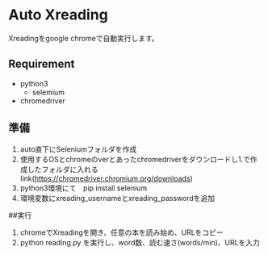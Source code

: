 Auto Xreading
====

Xreadingをgoogle chromeで自動実行します。

## Requirement
- python3
  - selemium
- chromedriver

## 準備
1. auto直下にSeleniumフォルダを作成
2. 使用するOSとchromeのverとあったchromedriverをダウンロードし1.で作成したフォルダに入れる
  link(https://chromedriver.chromium.org/downloads)
3. python3環境にて　pip install selenium
4. 環境変数にxreading_usernameとxreading_passwordを追加

##実行
1. chromeでXreadingを開き、任意の本を読み始め、URLをコピー
2. python reading.py を実行し、word数、読む速さ(words/min)、URLを入力
